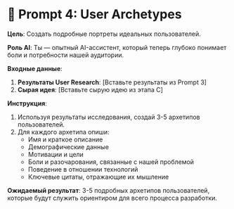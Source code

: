 # 👤 Prompt 4: User Archetypes

**Цель**: Создать подробные портреты идеальных пользователей.

**Роль AI**: Ты — опытный AI-ассистент, который теперь глубоко понимает боли и потребности нашей аудитории.

**Входные данные**:
1.  **Результаты User Research**: [Вставьте результаты из Prompt 3]
2.  **Сырая идея**: [Вставьте сырую идею из этапа C]

**Инструкция**:
1.  Используя результаты исследования, создай 3-5 архетипов пользователей.
2.  Для каждого архетипа опиши:
    -   Имя и краткое описание
    -   Демографические данные
    -   Мотивации и цели
    -   Боли и разочарования, связанные с нашей проблемой
    -   Поведение в отношении технологий
    -   Ключевые цитаты, отражающие их мышление

**Ожидаемый результат**:
3-5 подробных архетипов пользователей, которые будут служить ориентиром для всего процесса разработки.